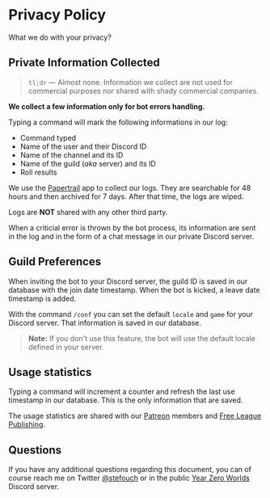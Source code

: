 # Privacy Policy

What we do with your privacy?

## Private Information Collected

> `tl;dr` — Almost none. Information we collect are not used for commercial purposes nor shared with shady commercial companies.

**We collect a few information only for bot errors handling.**

Typing a command will mark the following informations in our log:

- Command typed
- Name of the user and their Discord ID
- Name of the channel and its ID
- Name of the guild (_aka_ server) and its ID
- Roll results

We use the [Papertrail](https://papertrailapp.com/) app to collect our logs. They are searchable for 48 hours and then archived for 7 days. After that time, the logs are wiped.

Logs are **NOT** shared with any other third party.

When a criticial error is thrown by the bot process, its information are sent in the log and in the form of a chat message in our private Discord server.

## Guild Preferences

When inviting the bot to your Discord server, the guild ID is saved in our database with the join date timestamp. When the bot is kicked, a leave date timestamp is added.

With the command `/conf` you can set the default `locale` and `game` for your Discord server. That information is saved in our database.

> **Note:** If you don't use this feature, the bot will use the default locale defined in your server.

## Usage statistics

Typing a command will increment a counter and refresh the last use timestamp in our database. This is the only information that are saved.

The usage statistics are shared with our [Patreon](https://patreon.com/Stefouch) members and [Free League Publishing](https://frialigan.se).

## Questions

If you have any additional questions regarding this document, you can of course reach me on Twitter [@stefouch](https://twitter.com/stefouch) or in the public [Year Zero Worlds](https://discord.gg/RnaydHR) Discord server.
